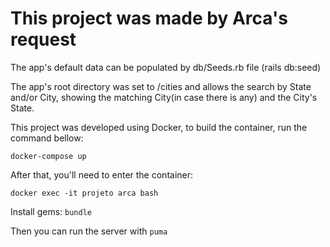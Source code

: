 # This project was made by Arca's request

The app's default data can be populated by db/Seeds.rb file (rails db:seed)

The app's root directory was set to /cities and allows the search by State and/or City, showing the matching City(in case there is any) and the City's State.

This project was developed using Docker, to build the container, run the command bellow:

`docker-compose up`

After that, you'll need to enter the container:

`docker exec -it projeto arca bash`

Install gems:
`bundle`

Then you can run the server with `puma`